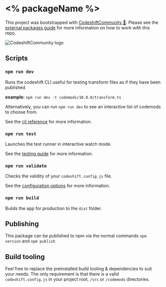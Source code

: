 # <% packageName %>

This project was bootstrapped with [CodeshiftCommunity 🚚](https://www.codeshiftcommunity.com/). Please see the [external packages guide](https://www.codeshiftcommunity.com/docs/external-packages) for more information on how to work with this repo.

![CodeshiftCommunity logo](https://www.codeshiftcommunity.com/img/logo.svg)

## Scripts

### `npm run dev`

Runs the codeshift CLI useful for testing transform files as if they have been published

**example:** `npm run dev -t codemods/10.0.0/transform.ts`

Alternatively, you can run `npm run dev` to see an interactive list of codemods to choose from.

See the [cli reference](https://www.codeshiftcommunity.com/docs/cli) for more information.

### `npm run test`

Launches the test runner in interactive watch mode.

See the [testing guide](https://www.codeshiftcommunity.com/docs/testing) for more information.

### `npm run validate`

Checks the validity of your `codeshift.config.js` file.

See the [configuration options](https://www.codeshiftcommunity.com/docs/configuration) for more information.

### `npm run build`

Builds the app for production to the `dist` folder.

## Publishing

This package can be published to npm via the normal commands `npm version` and `npm publish`

## Build tooling

Feel free to replace the preinstalled build tooling & dependencies to suit your needs. The only requirement is that there is a valid `codeshift.config.js` in your project root, `/src` or `/codemods` directories.
